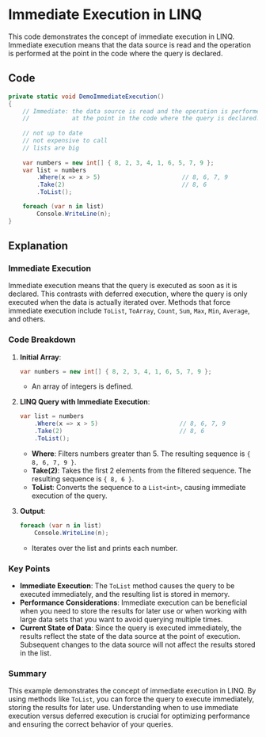 # Immediate Execution in LINQ

This code demonstrates the concept of immediate execution in LINQ. Immediate execution means that the data source is read and the operation is performed at the point in the code where the query is declared.

## Code

```csharp
private static void DemoImmediateExecution()
{
    // Immediate: the data source is read and the operation is performed 
    //            at the point in the code where the query is declared.
    
    // not up to date
    // not expensive to call
    // lists are big
    
    var numbers = new int[] { 8, 2, 3, 4, 1, 6, 5, 7, 9 };
    var list = numbers
        .Where(x => x > 5)                       // 8, 6, 7, 9  
        .Take(2)                                 // 8, 6 
        .ToList();

    foreach (var n in list)
        Console.WriteLine(n);
}
```

## Explanation

### Immediate Execution

Immediate execution means that the query is executed as soon as it is declared. This contrasts with deferred execution, where the query is only executed when the data is actually iterated over. Methods that force immediate execution include `ToList`, `ToArray`, `Count`, `Sum`, `Max`, `Min`, `Average`, and others.

### Code Breakdown

1. **Initial Array**:
    ```csharp
    var numbers = new int[] { 8, 2, 3, 4, 1, 6, 5, 7, 9 };
    ```
    - An array of integers is defined.

2. **LINQ Query with Immediate Execution**:
    ```csharp
    var list = numbers
        .Where(x => x > 5)                       // 8, 6, 7, 9  
        .Take(2)                                 // 8, 6 
        .ToList();
    ```
    - **Where**: Filters numbers greater than 5. The resulting sequence is `{ 8, 6, 7, 9 }`.
    - **Take(2)**: Takes the first 2 elements from the filtered sequence. The resulting sequence is `{ 8, 6 }`.
    - **ToList**: Converts the sequence to a `List<int>`, causing immediate execution of the query.

3. **Output**:
    ```csharp
    foreach (var n in list)
        Console.WriteLine(n);
    ```
    - Iterates over the list and prints each number.

### Key Points

- **Immediate Execution**: The `ToList` method causes the query to be executed immediately, and the resulting list is stored in memory.
- **Performance Considerations**: Immediate execution can be beneficial when you need to store the results for later use or when working with large data sets that you want to avoid querying multiple times.
- **Current State of Data**: Since the query is executed immediately, the results reflect the state of the data source at the point of execution. Subsequent changes to the data source will not affect the results stored in the list.

### Summary

This example demonstrates the concept of immediate execution in LINQ. By using methods like `ToList`, you can force the query to execute immediately, storing the results for later use. Understanding when to use immediate execution versus deferred execution is crucial for optimizing performance and ensuring the correct behavior of your queries.